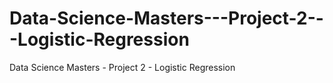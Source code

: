 # Data-Science-Masters---Project-2---Logistic-Regression
Data Science Masters - Project 2 - Logistic Regression
